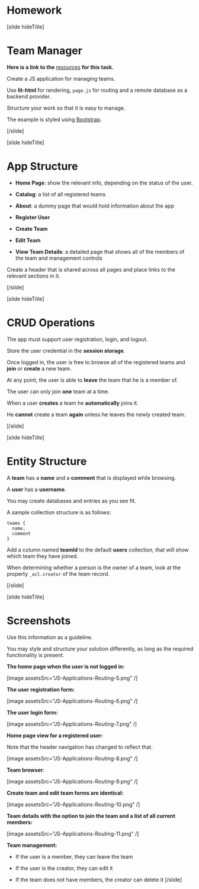 # Homework

[slide hideTitle]

# Team Manager

**Here is a link to the** [resources](https://videos.softuni.org/resources/javascript/javascript-applications/07-JS-Applications-Routing.zip) **for this task.**

Create a JS application for managing teams.

Use **lit-html** for rendering, `page.js` for routing and a remote database as a backend provider.

Structure your work so that it is easy to manage.

The example is styled using [Bootstrap](https://getbootstrap.com/).

[/slide]

[slide hideTitle]

# App Structure

- **Home Page**: show the relevant info, depending on the status of the user.

- **Catalog**: a list of all registered teams

- **About**: a dummy page that would hold information about the app

- **Register User**

- **Create Team**

- **Edit Team**

- **View Team Details**: a detailed page that shows all of the members of the team and management controls

Create a header that is shared across all pages and place links to the relevant sections in it.

[/slide]

[slide hideTitle]

# CRUD Operations

The app must support user registration, login, and logout.

Store the user credential in the **session storage**.

Once logged in, the user is free to browse all of the registered teams and **join** or **create** a new team.

At any point, the user is able to **leave** the team that he is a member of.

The user can only join **one** team at a time.

When a user **creates** a team he **automatically** joins it.

He **cannot** create a team **again** unless he leaves the newly created team.

[/slide]

[slide hideTitle]
# Entity Structure

A **team** has a **name** and a **comment** that is displayed while browsing.

A **user** has a **username**.

You may create databases and entries as you see fit.

A sample collection structure is as follows:

```
teams {
  name,
  comment
}
```

Add a column named **teamId** to the default **users** collection, that will show which team they have joined.

When determining whether a person is the owner of a team, look at the property `_acl.creator` of the team record.

[/slide]

[slide hideTitle]

# Screenshots

Use this information as a guideline.

You may style and structure your solution differently, as long as the required functionality is present.

**The home page when the user is not logged in:**

[image assetsSrc="JS-Applications-Routing-5.png" /]

**The user registration form:**

[image assetsSrc="JS-Applications-Routing-6.png" /]

**The user login form:**

[image assetsSrc="JS-Applications-Routing-7.png" /]

**Home page view for a registered user:**

Note that the header navigation has changed to reflect that.

[image assetsSrc="JS-Applications-Routing-8.png" /]

**Team browser**:

[image assetsSrc="JS-Applications-Routing-9.png" /]

**Create team and edit team forms are identical:**

[image assetsSrc="JS-Applications-Routing-10.png" /]

**Team details with the option to join the team and a list of all current members:**

[image assetsSrc="JS-Applications-Routing-11.png" /]

**Team management:**

- If the user is a member, they can leave the team

- If the user is the creator, they can edit it

- If the team does not have members, the creator can delete it
[/slide]
